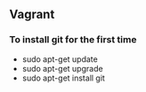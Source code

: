 ## Vagrant ##
### To install git for the first time ###
- sudo apt-get update
- sudo apt-get upgrade 
- sudo apt-get install git 
